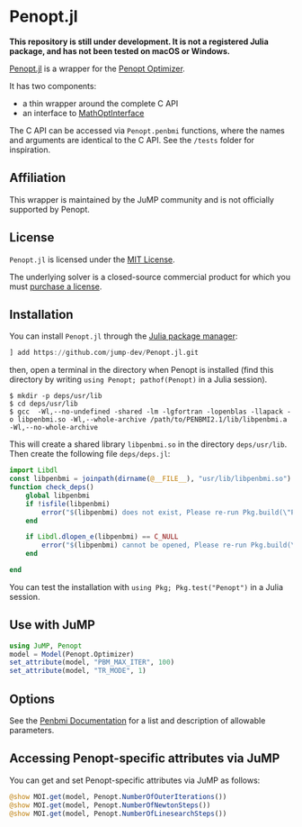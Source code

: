 # Penopt.jl

**This repository is still under development. It is not a registered
Julia package, and has not been tested on macOS or Windows.**

[Penopt.jl](https://github.com/jump-dev/Penopt.jl) is a wrapper for the
[Penopt Optimizer](http://www.penopt.com/).

It has two components:
 - a thin wrapper around the complete C API
 - an interface to [MathOptInterface](https://github.com/jump-dev/MathOptInterface.jl)

The C API can be accessed via `Penopt.penbmi` functions, where the names and
arguments are identical to the C API. See the `/tests` folder for inspiration.

## Affiliation

This wrapper is maintained by the JuMP community and is not officially
supported by Penopt.

## License

`Penopt.jl` is licensed under the [MIT License](https://github.com/jump-dev/Penopt.jl/blob/master/LICENSE.md).

The underlying solver is a closed-source commercial product for which you must
[purchase a license](http://www.penopt.com).

## Installation

You can install `Penopt.jl` through the
[Julia package manager](https://docs.julialang.org/en/v1/stdlib/Pkg/index.html):
```julia
] add https://github.com/jump-dev/Penopt.jl.git
```
then, open a terminal in the directory when Penopt is installed (find this
directory by writing `using Penopt; pathof(Penopt)` in a Julia session).
```raw
$ mkdir -p deps/usr/lib
$ cd deps/usr/lib
$ gcc  -Wl,--no-undefined -shared -lm -lgfortran -lopenblas -llapack -o libpenbmi.so -Wl,--whole-archive /path/to/PENBMI2.1/lib/libpenbmi.a -Wl,--no-whole-archive
```

This will create a shared library `libpenbmi.so` in the directory `deps/usr/lib`.
Then create the following file `deps/deps.jl`:
```julia
import Libdl
const libpenbmi = joinpath(dirname(@__FILE__), "usr/lib/libpenbmi.so")
function check_deps()
    global libpenbmi
    if !isfile(libpenbmi)
        error("$(libpenbmi) does not exist, Please re-run Pkg.build(\"Penopt\"), and restart Julia.")
    end

    if Libdl.dlopen_e(libpenbmi) == C_NULL
        error("$(libpenbmi) cannot be opened, Please re-run Pkg.build(\"Penopt\"), and restart Julia.")
    end

end
```
You can test the installation with `using Pkg; Pkg.test("Penopt")` in a Julia
session.

## Use with JuMP

```julia
using JuMP, Penopt
model = Model(Penopt.Optimizer)
set_attribute(model, "PBM_MAX_ITER", 100)
set_attribute(model, "TR_MODE", 1)
```

## Options

See the [Penbmi Documentation](http://www.penopt.com/doc/penbmi2_1.pdf)
for a list and description of allowable parameters.

## Accessing Penopt-specific attributes via JuMP

You can get and set Penopt-specific attributes via JuMP as follows:
```julia
@show MOI.get(model, Penopt.NumberOfOuterIterations())
@show MOI.get(model, Penopt.NumberOfNewtonSteps())
@show MOI.get(model, Penopt.NumberOfLinesearchSteps())
```
